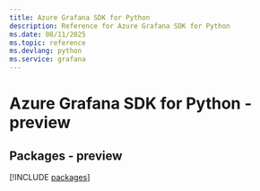 ```yaml
---
title: Azure Grafana SDK for Python
description: Reference for Azure Grafana SDK for Python
ms.date: 08/11/2025
ms.topic: reference
ms.devlang: python
ms.service: grafana
---
```

# Azure Grafana SDK for Python - preview
## Packages - preview
[!INCLUDE [packages](grafana-index.md)]